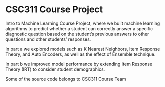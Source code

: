 # CSC311 Course Project
Intro to Machine Learning Course Project, where we built machine learning algorithms to predict whether a student can correctly
answer a specific diagnostic question based on the student’s previous answers to other questions and other students’ responses.

In part a we explored models such as K Nearest Neighbors, Item Response Theory, and Auto Encoders, as well as the effect of Ensemble technique.

In part b we improved model performance by extending Item Response Theory (IRT) to consider student demographics.

Some of the source code belongs to CSC311 Course Team
